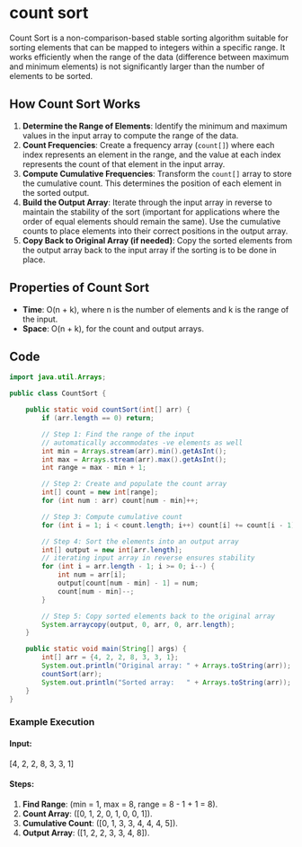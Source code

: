  # count sort

Count Sort is a non-comparison-based stable sorting algorithm suitable for sorting elements that can be mapped to integers within a specific range. It works efficiently when the range of the data (difference between maximum and minimum elements) is not significantly larger than the number of elements to be sorted.

## How Count Sort Works
1. **Determine the Range of Elements**: Identify the minimum and maximum values in the input array to compute the range of the data.
2. **Count Frequencies**: Create a frequency array (`count[]`) where each index represents an element in the range, and the value at each index represents the count of that element in the input array.
3. **Compute Cumulative Frequencies**: Transform the `count[]` array to store the cumulative count. This determines the position of each element in the sorted output.
4. **Build the Output Array**: Iterate through the input array in reverse to maintain the stability of the sort (important for applications where the order of equal elements should remain the same). Use the cumulative counts to place elements into their correct positions in the output array.
5. **Copy Back to Original Array (if needed)**: Copy the sorted elements from the output array back to the input array if the sorting is to be done in place.

## Properties of Count Sort
- **Time**: O(n + k), where n is the number of elements and k is the range of the input.
- **Space**: O(n + k), for the count and output arrays.

## Code
```java
import java.util.Arrays;

public class CountSort {

    public static void countSort(int[] arr) {
        if (arr.length == 0) return;

        // Step 1: Find the range of the input
        // automatically accommodates -ve elements as well
        int min = Arrays.stream(arr).min().getAsInt();
        int max = Arrays.stream(arr).max().getAsInt();
        int range = max - min + 1;

        // Step 2: Create and populate the count array
        int[] count = new int[range];
        for (int num : arr) count[num - min]++;

        // Step 3: Compute cumulative count
        for (int i = 1; i < count.length; i++) count[i] += count[i - 1];

        // Step 4: Sort the elements into an output array
        int[] output = new int[arr.length];
        // iterating input array in reverse ensures stability
        for (int i = arr.length - 1; i >= 0; i--) {
            int num = arr[i];
            output[count[num - min] - 1] = num;
            count[num - min]--;
        }

        // Step 5: Copy sorted elements back to the original array
        System.arraycopy(output, 0, arr, 0, arr.length);
    }

    public static void main(String[] args) {
        int[] arr = {4, 2, 2, 8, 3, 3, 1};
        System.out.println("Original array: " + Arrays.toString(arr));
        countSort(arr);
        System.out.println("Sorted array:   " + Arrays.toString(arr));
    }
}
```

### Example Execution
#### Input:
\[4, 2, 2, 8, 3, 3, 1\]
#### Steps:
1. **Find Range**: \(min = 1, max = 8, range = 8 - 1 + 1 = 8\).
2. **Count Array**: \([0, 1, 2, 0, 1, 0, 0, 1]\).
3. **Cumulative Count**: \([0, 1, 3, 3, 4, 4, 4, 5]\).
4. **Output Array**: \([1, 2, 2, 3, 3, 4, 8]\).
